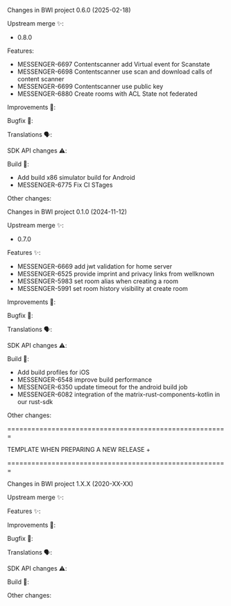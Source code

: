 Changes in BWI project 0.6.0 (2025-02-18)

Upstream merge ✨:
- 0.8.0

Features:
- MESSENGER-6697 Contentscanner add Virtual event for Scanstate
- MESSENGER-6698 Contentscanner use scan and download calls of content scanner 
- MESSENGER-6699 Contentscanner use public key
- MESSENGER-6880 Create rooms with ACL State not federated

Improvements 🙌:

Bugfix 🐛:

Translations 🗣:

SDK API changes ⚠️:

Build 🧱:
- Add build x86 simulator build for Android
- MESSENGER-6775 Fix CI STages

Other changes:


Changes in BWI project 0.1.0 (2024-11-12)

Upstream merge ✨:
- 0.7.0

Features ✨: 
- MESSENGER-6669 add jwt validation for home server
- MESSENGER-6525 provide imprint and privacy links from wellknown
- MESSENGER-5983 set room alias when creating a room
- MESSENGER-5991 set room history visibility at create room

Improvements 🙌:

Bugfix 🐛:

Translations 🗣:

SDK API changes ⚠️:

Build 🧱:
- Add build profiles for iOS
- MESSENGER-6548 improve build performance
- MESSENGER-6350 update timeout for the android build job
- MESSENGER-6082 integration of the matrix-rust-components-kotlin in our rust-sdk

Other changes:


=======================================================



   TEMPLATE WHEN PREPARING A NEW RELEASE        +




=======================================================

Changes in BWI project 1.X.X (2020-XX-XX)

Upstream merge ✨:

Features ✨:

Improvements 🙌:

Bugfix 🐛:

Translations 🗣:

SDK API changes ⚠️:

Build 🧱:

Other changes:

